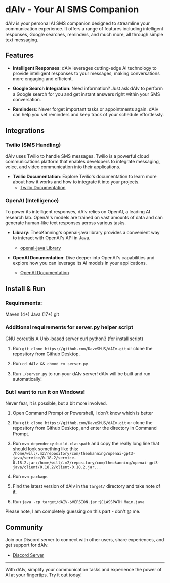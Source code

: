 # dAIv - Your AI SMS Companion

dAIv is your personal AI SMS companion designed to streamline your communication experience. It offers a range of features including intelligent responses, Google searches, reminders, and much more, all through simple text messaging.

## Features

- **Intelligent Responses**: dAIv leverages cutting-edge AI technology to provide intelligent responses to your messages, making conversations more engaging and efficient.

- **Google Search Integration**: Need information? Just ask dAIv to perform a Google search for you and get instant answers right within your SMS conversation.

- **Reminders**: Never forget important tasks or appointments again. dAIv can help you set reminders and keep track of your schedule effortlessly.

## Integrations

### Twilio (SMS Handling)
dAIv uses Twilio to handle SMS messages. Twilio is a powerful cloud communications platform that enables developers to integrate messaging, voice, and video communication into their applications.

- **Twilio Documentation**: Explore Twilio's documentation to learn more about how it works and how to integrate it into your projects.
    - [Twilio Documentation](https://www.twilio.com/docs/libraries/reference/twilio-java/)

### OpenAI (Intelligence)
To power its intelligent responses, dAIv relies on OpenAI, a leading AI research lab. OpenAI's models are trained on vast amounts of data and can generate human-like text responses across various tasks.

- **Library**: TheoKanning's openai-java library provides a convenient way to interact with OpenAI's API in Java.
    - [openai-java Library](https://github.com/TheoKanning/openai-java)

- **OpenAI Documentation**: Dive deeper into OpenAI's capabilities and explore how you can leverage its AI models in your applications.
    - [OpenAI Documentation](https://platform.openai.com/docs/overview)

## Install & Run
### Requirements:
Maven (4+)
Java (17+)
git
### Additional requirements for server.py helper script
GNU coreutils
A Unix-based server
curl
python3 (for install script)

1. Run `git clone https://github.com/DaveSMUS/dAIv.git` or clone the repository from Github Desktop.

2. Run `cd dAIv && chmod +x server.py`

3. Run `./server.py` to run your dAIv server! dAIv will be built and run automatically!

### But I want to run it on Windows!
Never fear, it is possible, but a bit more involved.

1. Open Command Prompt or Powershell, I don't know which is better

2. Run `git clone https://github.com/DaveSMUS/dAIv.git` or clone the repository from Github Desktop, and enter the directory in Command Prompt.

3. Run `mvn dependency:build-classpath` and copy the really long line that should look something like this:
`/home/will/.m2/repository/com/theokanning/openai-gpt3-java/service/0.18.2/service-0.18.2.jar:/home/will/.m2/repository/com/theokanning/openai-gpt3-java/client/0.18.2/client-0.18.2.jar...`

4. Run `mvn package`.

5. Find the latest version of dAIv in the `target/` directory and take note of it.

5. Run `java -cp target/dAIV-$VERSION.jar:$CLASSPATH Main.java`

Please note, I am completely guessing on this part - don't @ me.

## Community

Join our Discord server to connect with other users, share experiences, and get support for dAIv.
- [Discord Server](https://discord.gg/ECNegFY9KH)

---

With dAIv, simplify your communication tasks and experience the power of AI at your fingertips. Try it out today!

